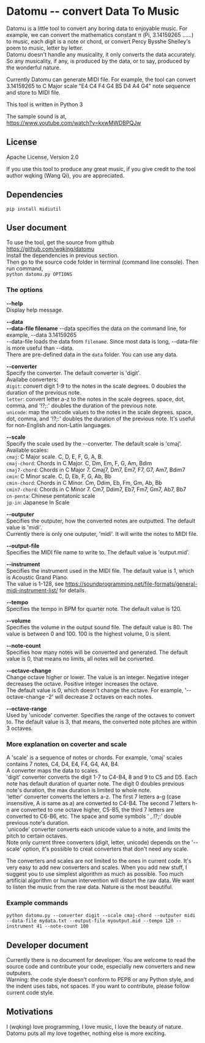 # Datomu -- convert Data To Music

Datomu is a little tool to convert any boring data to enjoyable music. For example, we can convert the mathematics constant π (Pi, 3.14159265 ......) to music, each digit is a note or chord, or convert Percy Bysshe Shelley's poem to music, letter by letter.  
Datomu doesn't handle any musicality, it only converts the data accurately. So any musicality, if any, is produced by the data, or to say, produced by the wonderful nature.

Currently Datomu can generate MIDI file. For example, the tool can convert 3.14159265 to C Major scale "E4 C4 F4 G4 B5 D4 A4 G4" note sequence and store to MIDI file. 

This tool is written in Python 3

The sample sound is at,  
https://www.youtube.com/watch?v=kxwMWDBPQJw

## License

Apache License, Version 2.0  

If you use this tool to produce any great music, if you give credit to the tool author wqking (Wang Qi), you are appreciated.

## Dependencies

`pip install midiutil`

## User document

To use the tool, get the source from github https://github.com/wqking/datomu  
Install the dependencies in previous section.  
Then go to the source code folder in terminal (command line console). Then run command,  
`python datomu.py OPTIONS`  

### The options

**--help**  
Display help message.

**--data**  
**--data-file filename**
--data specifies the data on the command line, for example, --data 3.14159265  
--data-file loads the data from `filename`. Since most data is long, --data-file is more useful than --data.  
There are pre-defined data in the `data` folder. You can use any data.  

**--converter**  
Specify the converter. The default converter is 'digit'.  
Availabe converters:  
`digit`: convert digit 1-9 to the notes in the scale degrees. 0 doubles the duration of the previous note.  
`letter`: convert letter a-z to the notes in the scale degrees. space, dot, comma, and '!?;:' doubles the duration of the previous note.  
`unicode`: map the unicode values to the notes in the scale degrees. space, dot, comma, and '!?;:' doubles the duration of the previous note. It's useful for non-English and non-Latin languages.

**--scale**  
Specify the scale used by the --converter. The default scale is 'cmaj'.  
Available scales:  
`cmaj`: C Major scale. C, D, E, F, G, A, B.  
`cmaj-chord`: Chords in C Major. C, Dm, Em, F, G, Am, Bdim  
`cmaj7-chord`: Chords in C Major 7. Cmaj7, Dm7, Em7, F7, G7, Am7, Bdim7  
`cmin`: C Minor scale. C, D, Eb, F, G, Ab, Bb  
`cmin-chord`: Chords in C Minor. Cm, Ddim, Eb, Fm, Gm, Ab, Bb  
`cmin7-chord`: Chords in C Minor 7. Cm7, Ddim7, Eb7, Fm7, Gm7, Ab7, Bb7  
`cn-penta`: Chinese pentatonic scale   
`jp-in`: Japanese In Scale  

**--outputer**  
Specifies the outputer, how the converted notes are outputted. The default value is 'midi'.  
Currently there is only one outputer, 'midi'. It will write the notes to MIDI file.  

**--output-file**    
Specifies the MIDI file name to write to. The default value is 'output.mid'.   

**--instrument**  
Specifies the instrument used in the MIDI file. The default value is 1, which is Acoustic Grand Piano.  
The value is 1-128, see https://soundprogramming.net/file-formats/general-midi-instrument-list/ for details.

**--tempo**  
Specifies the tempo in BPM for quarter note. The default value is 120.  

**--volume**  
Specifies the volume in the output sound file. The default value is 80. The value is between 0 and 100. 100 is the highest volume, 0 is silent.  

**--note-count**  
Specifies how many notes will be converted and generated. The default value is 0, that means no limits, all notes will be converted.  

**--octave-change**  
Change octave higher or lower. The value is an integer. Negative integer decreases the octave. Positive integer increases the octave.  
The default value is 0, which doesn't change the octave.
For example, '--octave-change -2' will decrease 2 octaves on each notes.

**--octave-range**  
Used by 'unicode' converter. Specifies the range of the octaves to convert to. The default value is 3, that means, the converted note pitches are within 3 octaves.

### More explanation on coverter and scale

A 'scale' is a sequence of notes or chords. For example, 'cmaj' scales contains 7 notes, C4, D4, E4, F4, G4, A4, B4.  
A converter maps the data to scales.  
'digit' converter converts the digit 1-7 to C4-B4, 8 and 9 to C5 and D5. Each note has default duration of quarter note. The digit 0 doubles previous note's duration, the max duration is limited to whole note.  
'letter' converter converts the letters a-z. The first 7 letters a-g (case insensitive, A is same as a) are converted to C4-B4. The second 7 letters h-n are converted to one octave higher, C5-B5, the third 7 letters are converted to C6-B6, etc. The space and some symbols ' ,.!?;:' double previous note's duration.  
'unicode' converter converts each unicode value to a note, and limits the pitch to certain octaves.  
Note only current three converters (digit, letter, unicode) depends on the '--scale' option, it's possible to creat converters that don't need any scale.

The converters and scales are not limited to the ones in current code. It's very easy to add new converters and scales. When you add new stuff, I suggest you to use simplest algorithm as much as possible. Too much artificial algorithm or human intervention will distort the raw data. We want to listen the music from the raw data. Nature is the most beautiful.  

### Example commands

`python datomu.py --converter digit --scale cmaj-chord --outputer midi --data-file mydata.txt --output-file myoutput.mid --tempo 120 --instrument 41 --note-count 100`  

## Developer document

Currently there is no document for developer. You are welcome to read the source code and contribute your code, especially new converters and new outputers.  
Warning: the code style doesn't conform to PEP8 or any Python style, and the indent uses tabs, not spaces. If you want to contribute, please follow current code style.  

## Motivations

I (wqking) love programming, I love music, I love the beauty of nature. Datomu puts all my love together, nothing else is more exciting.  
